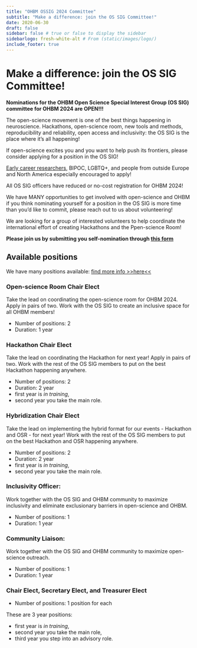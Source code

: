 ```yaml
---
title: "OHBM OSSIG 2024 Committee"
subtitle: "Make a difference: join the OS SIG Committee!"
date: 2020-06-30
draft: false
sidebar: false # true or false to display the sidebar
sidebarlogo: fresh-white-alt # From (static/images/logo/)
include_footer: true
---
```


# Make a difference: join the OS SIG Committee!

**Nominations for the OHBM Open Science Special Interest Group (OS SIG) committee for OHBM 2024 are OPEN!!!**

The open-science movement is one of the best things happening in neuroscience. Hackathons, open-science room, new tools and methods, reproducibility and reliability, open access and inclusivity: the OS SIG is the place where it’s all happening!

If open-science excites you and you want to help push its frontiers, please consider applying for a position in the OS SIG! 

[Early career researchers](https://www.ohbmtrainees.com/), BIPOC, LGBTQ+, and people from outside Europe and North America especially encouraged to apply! 

All OS SIG officers have reduced or no-cost registration for OHBM 2024!

We have MANY opportunities to get involved with open-science and OHBM if you think nominating yourself for a position in the OS SIG is more time than you’d like to commit, please reach out to us about volunteering!

We are looking for a group of interested volunteers to help coordinate the international effort of creating Hackathons and the Ppen-science Room! 

**Please join us by submitting you self-nomination through [this form](https://forms.office.com/r/ZRkiKYAxaz)**




## Available positions

We have many positions available: [find more info >>here<<](https://drive.google.com/file/d/1K28OMP8lEyjiZF46_nFAtSt4TkrzzyXd/view?usp=sharing)
### Open-science Room Chair Elect

Take the lead on coordinating the open-science room for OHBM 2024. Apply in pairs of two. Work with the OS SIG to create an inclusive space for all OHBM members! 

- Number of positions: 2
- Duration: 1 year

### Hackathon Chair Elect

Take the lead on coordinating the Hackathon for next year! Apply in pairs of two. Work with the rest of the OS SIG members to put on the best Hackathon happening anywhere.

- Number of positions: 2
- Duration: 2 year
- first year is *in training*, 
- second year you take the main role.

### Hybridization Chair Elect

Take the lead on implementing the hybrid format for our events - Hackathon and OSR - for next year! Work with the rest of the OS SIG members to put on the best Hackathon and OSR happening anywhere.

- Number of positions: 2
- Duration: 2 year
- first year is *in training*, 
- second year you take the main role.

### Inclusivity Officer: 

Work together with the OS SIG and OHBM community to maximize inclusivity and eliminate exclusionary barriers in open-science and OHBM.

- Number of positions: 1
- Duration: 1 year

### Community Liaison: 

Work together with the OS SIG and OHBM community to maximize open-science outreach.

- Number of positions: 1
- Duration: 1 year

### Chair Elect, Secretary Elect, and Treasurer Elect 

- Number of positions: 1 position for each

These are 3 year positions:
- first year is *in training*, 
- second year you take the main role, 
- third year you step into an advisory role. 
